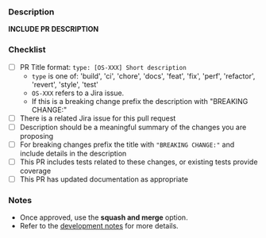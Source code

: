 ### Description

**INCLUDE PR DESCRIPTION**

### Checklist

- [ ] PR Title format: `type: [OS-XXX] Short description` 
    - `type` is one of: 'build', 'ci', 'chore',  'docs',  'feat', 'fix',  'perf', 'refactor', 'revert', 'style', 'test' 
    - `OS-XXX` refers to a Jira issue. 
    - If this is a breaking change prefix the description with "BREAKING CHANGE:"
- [ ] There is a related Jira issue for this pull request
- [ ] Description should be a meaningful summary of the changes you are proposing
- [ ] For breaking changes prefix the title with `"BREAKING CHANGE:"` and include details in the description
- [ ] This PR includes tests related to these changes, or existing tests provide coverage
- [ ] This PR has updated documentation as appropriate

### Notes
- Once approved, use the **squash and merge** option.
- Refer to the [development notes](https://github.com/esnet/oscars/blob/master/doc/development_notes.md#pull-requests) for more details.
